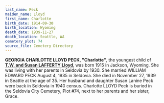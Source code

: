 ```yaml
---
last_name: Peck
maiden_name: Lloyd
first_name: Charlotte
birth_date: 1914-09-30
birth_location: Wyoming
death_date: 1939-11-27
death_location: Seattle, WA
cemetery_plot: 74
source_file: Cemetery Directory
---
```

**GEORGIA CHARLOTTE LLOYD PECK, "Charlotte"**, the youngest child of [**T.W. and Susan LAFFERTY Lloyd**](./Lloyd_Theophilus_W.md), was born 1915 in Jackson, Wyoming.  She was living with her parents in Seldovia by 1930.  She married WILLIAM EDWARD PECK August 4, 1935 in Seldovia.  She died in November 27, 1939 in Seattle at the age of 35. Her husband and daughter Susan Lanine Peck were back in Seldovia in 1940 census.  Charlotte LLOYD Peck is buried in the Seldovia City Cemetery, Plot #74, next to her parents and her sister, Grace. 